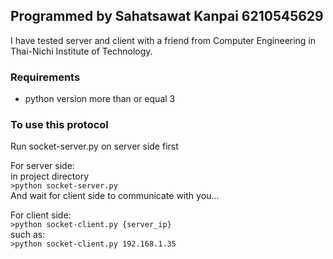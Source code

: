 ## Programmed by Sahatsawat Kanpai 6210545629
I have tested server and client with a friend from Computer Engineering in Thai-Nichi Institute of Technology.<br>

### Requirements
- python version more than or equal 3<br>

### To use this protocol
Run socket-server.py on server side first<br>

For server side:<br>
in project directory<br>
`>python socket-server.py`<br>
And wait for client side to communicate with you...<br>

For client side:<br>
`>python socket-client.py {server_ip}`<br>
such as:<br>
`>python socket-client.py 192.168.1.35`
